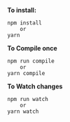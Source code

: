 **To install:**

    npm install
        or
    yarn

**To Compile once**

    npm run compile
        or
    yarn compile

**To Watch changes**

    npm run watch
        or
    yarn watch


